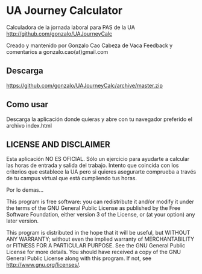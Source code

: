 UA Journey Calculator
=====================

Calculadora de la jornada laboral para PAS de la UA
http://github.com/gonzalo/UAJourneyCalc

Creado y mantenido por Gonzalo Cao Cabeza de Vaca
Feedback y comentarios a gonzalo.cao(at)gmail.com

Descarga
--------
https://github.com/gonzalo/UAJourneyCalc/archive/master.zip

Como usar
---------
Descarga la aplicación donde quieras y abre con tu navegador preferido 
el archivo index.html

LICENSE AND DISCLAIMER
----------------------

Esta aplicación NO ES OFICIAL. Sólo un ejercicio para ayudarte a calcular
las horas de entrada y salida del trabajo. Intento que coincida con los 
criterios que establece la UA pero si quieres asegurarte comprueba a través
de tu campus virtual que está cumpliendo tus horas.

Por lo demas...

This program is free software: you can redistribute it and/or modify
it under the terms of the GNU General Public License as published by
the Free Software Foundation, either version 3 of the License, or
(at your option) any later version.

This program is distributed in the hope that it will be useful,
but WITHOUT ANY WARRANTY; without even the implied warranty of
MERCHANTABILITY or FITNESS FOR A PARTICULAR PURPOSE.  See the
GNU General Public License for more details.
You should have received a copy of the GNU General Public License
along with this program.  If not, see <http://www.gnu.org/licenses/>.
